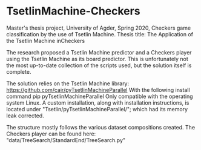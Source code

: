 # TsetlinMachine-Checkers
Master's thesis project, University of Agder, Spring 2020, Checkers game classification by the use of Tsetlin Machine.
Thesis title: The Application of the Tsetlin Machine inCheckers

The research proposed a Tsetlin Machine predictor and a Checkers player using the Tsetlin Machine as its board predictor.
This is unfortunately not the most up-to-date collection of the scripts used, but the solution itself is complete.

The solution relies on the Tsetlin Machine library: https://github.com/cair/pyTsetlinMachineParallel
With the following install command pip pyTsetlinMachineParallel
Only compatible with the operating system Linux.
A custom installation, along with installation instructions, is located under "Tsetlin/pyTsetlinMachineParallel/"; which had its memory leak corrected.

The structure mostly follows the various dataset compositions created. The Checkers player can be found here: "data/TreeSearch/StandardEnd/TreeSearch.py"

